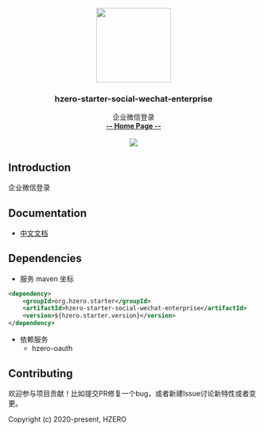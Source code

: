<p align="center">
    <img src="https://file.open.hand-china.com/hsop-image/doc_classify/0/fed03e0fcb9d4a408d5be052fced12d1/hzero.png" width="150">
    <h3><p style="text-align:center">hzero-starter-social-wechat-enterprise</p></h3>
    <p align="center">
        企业微信登录
        <br>
        <a href="http://open.hand-china.com/document-center/doc/component/156/10438?doc_id=5253"><strong>-- Home Page --</strong></a>
        <br>
        <br>
         <a href="http://www.apache.org/licenses/LICENSE-2.0">
             <img src="https://img.shields.io/github/license/alibaba/arthas.svg" >
         </a>
    </p>    
</p>

## Introduction
企业微信登录

## Documentation
- [中文文档](http://open.hand-china.com/document-center/doc/component/156/10438?doc_id=5253)

## Dependencies

* 服务 maven 坐标

```xml
<dependency>
    <groupId>org.hzero.starter</groupId>
    <artifactId>hzero-starter-social-wechat-enterprise</artifactId>
    <version>${hzero.starter.version}</version>
</dependency>
```

* 依赖服务
    - hzero-oauth

## Contributing

欢迎参与项目贡献！比如提交PR修复一个bug，或者新建Issue讨论新特性或者变更。

Copyright (c) 2020-present, HZERO
